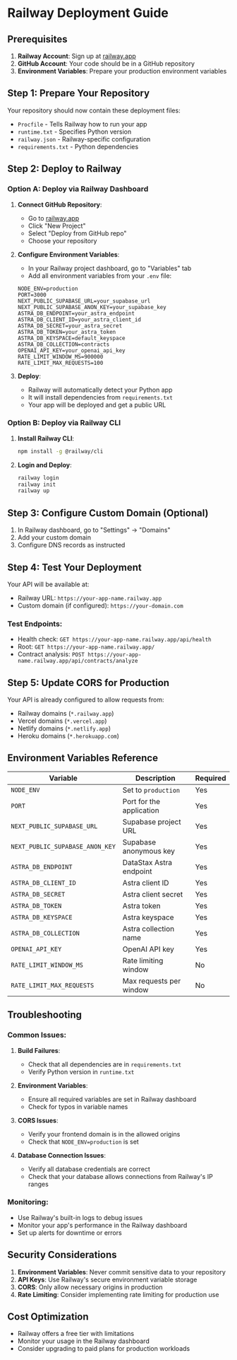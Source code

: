 # Railway Deployment Guide

## Prerequisites

1. **Railway Account**: Sign up at [railway.app](https://railway.app)
2. **GitHub Account**: Your code should be in a GitHub repository
3. **Environment Variables**: Prepare your production environment variables

## Step 1: Prepare Your Repository

Your repository should now contain these deployment files:
- `Procfile` - Tells Railway how to run your app
- `runtime.txt` - Specifies Python version
- `railway.json` - Railway-specific configuration
- `requirements.txt` - Python dependencies

## Step 2: Deploy to Railway

### Option A: Deploy via Railway Dashboard

1. **Connect GitHub Repository**:
   - Go to [railway.app](https://railway.app)
   - Click "New Project"
   - Select "Deploy from GitHub repo"
   - Choose your repository

2. **Configure Environment Variables**:
   - In your Railway project dashboard, go to "Variables" tab
   - Add all environment variables from your `.env` file:
   ```
   NODE_ENV=production
   PORT=3000
   NEXT_PUBLIC_SUPABASE_URL=your_supabase_url
   NEXT_PUBLIC_SUPABASE_ANON_KEY=your_supabase_key
   ASTRA_DB_ENDPOINT=your_astra_endpoint
   ASTRA_DB_CLIENT_ID=your_astra_client_id
   ASTRA_DB_SECRET=your_astra_secret
   ASTRA_DB_TOKEN=your_astra_token
   ASTRA_DB_KEYSPACE=default_keyspace
   ASTRA_DB_COLLECTION=contracts
   OPENAI_API_KEY=your_openai_api_key
   RATE_LIMIT_WINDOW_MS=900000
   RATE_LIMIT_MAX_REQUESTS=100
   ```

3. **Deploy**:
   - Railway will automatically detect your Python app
   - It will install dependencies from `requirements.txt`
   - Your app will be deployed and get a public URL

### Option B: Deploy via Railway CLI

1. **Install Railway CLI**:
   ```bash
   npm install -g @railway/cli
   ```

2. **Login and Deploy**:
   ```bash
   railway login
   railway init
   railway up
   ```

## Step 3: Configure Custom Domain (Optional)

1. In Railway dashboard, go to "Settings" → "Domains"
2. Add your custom domain
3. Configure DNS records as instructed

## Step 4: Test Your Deployment

Your API will be available at:
- Railway URL: `https://your-app-name.railway.app`
- Custom domain (if configured): `https://your-domain.com`

### Test Endpoints:
- Health check: `GET https://your-app-name.railway.app/api/health`
- Root: `GET https://your-app-name.railway.app/`
- Contract analysis: `POST https://your-app-name.railway.app/api/contracts/analyze`

## Step 5: Update CORS for Production

Your API is already configured to allow requests from:
- Railway domains (`*.railway.app`)
- Vercel domains (`*.vercel.app`)
- Netlify domains (`*.netlify.app`)
- Heroku domains (`*.herokuapp.com`)

## Environment Variables Reference

| Variable | Description | Required |
|----------|-------------|----------|
| `NODE_ENV` | Set to `production` | Yes |
| `PORT` | Port for the application | Yes |
| `NEXT_PUBLIC_SUPABASE_URL` | Supabase project URL | Yes |
| `NEXT_PUBLIC_SUPABASE_ANON_KEY` | Supabase anonymous key | Yes |
| `ASTRA_DB_ENDPOINT` | DataStax Astra endpoint | Yes |
| `ASTRA_DB_CLIENT_ID` | Astra client ID | Yes |
| `ASTRA_DB_SECRET` | Astra client secret | Yes |
| `ASTRA_DB_TOKEN` | Astra token | Yes |
| `ASTRA_DB_KEYSPACE` | Astra keyspace | Yes |
| `ASTRA_DB_COLLECTION` | Astra collection name | Yes |
| `OPENAI_API_KEY` | OpenAI API key | Yes |
| `RATE_LIMIT_WINDOW_MS` | Rate limiting window | No |
| `RATE_LIMIT_MAX_REQUESTS` | Max requests per window | No |

## Troubleshooting

### Common Issues:

1. **Build Failures**:
   - Check that all dependencies are in `requirements.txt`
   - Verify Python version in `runtime.txt`

2. **Environment Variables**:
   - Ensure all required variables are set in Railway dashboard
   - Check for typos in variable names

3. **CORS Issues**:
   - Verify your frontend domain is in the allowed origins
   - Check that `NODE_ENV=production` is set

4. **Database Connection Issues**:
   - Verify all database credentials are correct
   - Check that your database allows connections from Railway's IP ranges

### Monitoring:

- Use Railway's built-in logs to debug issues
- Monitor your app's performance in the Railway dashboard
- Set up alerts for downtime or errors

## Security Considerations

1. **Environment Variables**: Never commit sensitive data to your repository
2. **API Keys**: Use Railway's secure environment variable storage
3. **CORS**: Only allow necessary origins in production
4. **Rate Limiting**: Consider implementing rate limiting for production use

## Cost Optimization

- Railway offers a free tier with limitations
- Monitor your usage in the Railway dashboard
- Consider upgrading to paid plans for production workloads 